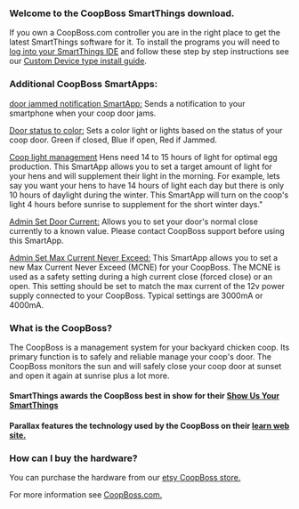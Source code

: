 ### Welcome to the CoopBoss SmartThings download.
If you own a CoopBoss.com controller you are in the right place to get the latest SmartThings software for it.  To install the programs you will need to [log into your SmartThings IDE](https://graph.api.smartthings.com/) and follow these step by step instructions see our [Custom Device type install guide](http://coopboss.com/CoopBoss%20SmartThings%20Driver%20Install.pdf). 

### Additional CoopBoss SmartApps:
[door jammed notification SmartApp:](https://raw.githubusercontent.com/JohnRucker/CoopBoss-H3Vx/master/smartapps/johnrucker/door-jammed-notification.src/door-jammed-notification.groovy) Sends a notification to your smartphone when your coop door jams.

[Door status to color:](https://raw.githubusercontent.com/JohnRucker/CoopBoss-H3Vx/master/smartapps/johnrucker/door-state-to-color-light-hue-bulb.src/door-state-to-color-light-hue-bulb.groovy) Sets a color light or lights based on the status of your coop door. Green if closed, Blue if open, Red if Jammed.

[Coop light management](https://raw.githubusercontent.com/JohnRucker/CoopBoss-H3Vx/master/smartapps/johnrucker/coop-light-management.src/coop-light-management.groovy) Hens need 14 to 15 hours of light for optimal egg production.  This SmartApp allows you to set a target amount of light for your hens and will supplement their light in the morning. For example, lets say you want your hens to have 14 hours of light each day but there is only 10 hours of daylight during the winter.  This SmartApp will turn on the coop's light 4 hours before sunrise to supplement for the short winter days."  

[Admin Set Door Current:](https://raw.githubusercontent.com/JohnRucker/CoopBoss-H3Vx/master/smartapps/johnrucker/admin-set-base-current.src/admin-set-base-current.groovy) Allows you to set your door's normal close currently to a known value.  Please contact CoopBoss support before using this SmartApp.

[Admin Set Max Current Never Exceed:](https://raw.githubusercontent.com/JohnRucker/CoopBoss-H3Vx/master/smartapps/johnrucker/admin-set-max-current-never-exceed.src/admin-set-max-current-never-exceed.groovy) This SmartApp allows you to set a new Max Current Never Exceed (MCNE) for your CoopBoss. The MCNE is used as a safety setting during a high current close (forced close) or an open.  This setting should be set to match the max current of the 12v power supply connected to your CoopBoss.  Typical settings are 3000mA or 4000mA.   

### What is the CoopBoss?
The CoopBoss is a management system for your backyard chicken coop.  Its primary function is to safely and reliable manage your coop's door.  The CoopBoss monitors the sun and will safely  close your coop door at sunset and open it again at sunrise plus a lot more.
#### SmartThings awards the CoopBoss best in show for their [Show Us Your SmartThings](http://blog.smartthings.com/stories/a-smart-chicken-coop/)
#### Parallax features the technology used by the CoopBoss on their [learn web site.](http://learn.parallax.com/inspiration/coop-boss)  

### How can I buy the hardware?
You can purchase the hardware from our [etsy CoopBoss store.](https://www.etsy.com/listing/485524304/protect-your-backyard-chickens-with-the?ref=shop_home_active_1)

For more information see [CoopBoss.com.](http://CoopBoss.com)
